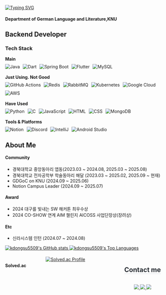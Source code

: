 <a href="https://git.io/typing-svg"><img src="https://readme-typing-svg.demolab.com?font=Roboto+Slab&weight=350&size=50&pause=1000&color=267622&vCenter=true&width=435&lines=Hi%2C+I'm+dongsuKo;Ich+bin+dongsuKo" alt="Typing SVG" /></a>

#### Department of German Language and Literature,KNU

## Backend Developer

### Tech Stack

<!-- Proficient -->
<div>
  <strong>Main</strong>
  <div style="display: flex; flex-wrap: wrap; gap: 10px; margin-top: 8px;">
    <!-- Languages -->
    <img src="https://img.shields.io/badge/Java-%23ED8B00.svg?style=for-the-badge&logo=openjdk&logoColor=white" alt="Java" />
    <img src="https://img.shields.io/badge/Dart-%230175C2.svg?style=for-the-badge&logo=dart&logoColor=white" alt="Dart" />
    <!-- Frameworks -->
    <img src="https://img.shields.io/badge/Spring%20Boot-6DB33F.svg?style=for-the-badge&logo=springboot&logoColor=white" alt="Spring Boot" />
    <img src="https://img.shields.io/badge/Flutter-02569B.svg?style=for-the-badge&logo=flutter&logoColor=white" alt="Flutter" />
    <!-- DB -->
    <img src="https://img.shields.io/badge/MySQL-4479A1.svg?style=for-the-badge&logo=mysql&logoColor=white" alt="MySQL" />
  </div>
</div>

<br>

<!-- Actively Studying -->
<div>
  <strong>Just Using. Not Good</strong>
  <div style="display: flex; flex-wrap: wrap; gap: 10px; margin-top: 8px;">
    <img src="https://img.shields.io/badge/GitHub%20Actions-2088FF.svg?style=for-the-badge&logo=githubactions&logoColor=white" alt="GitHub Actions" />
    <img src="https://img.shields.io/badge/Redis-DC382D.svg?style=for-the-badge&logo=redis&logoColor=white" alt="Redis" />
    <img src="https://img.shields.io/badge/RabbitMQ-FF6600.svg?style=for-the-badge&logo=rabbitmq&logoColor=white" alt="RabbitMQ" />
    <img src="https://img.shields.io/badge/Kubernetes-326CE5.svg?style=for-the-badge&logo=kubernetes&logoColor=white" alt="Kubernetes" />
    <img src="https://img.shields.io/badge/Google%20Cloud-4285F4.svg?style=for-the-badge&logo=googlecloud&logoColor=white" alt="Google Cloud" />
    <img src="https://img.shields.io/badge/AWS-FF9900.svg?style=for-the-badge&logo=amazonaws&logoColor=white" alt="AWS" />
  </div>
</div>

<br>

<div>
  <strong>Have Used</strong>
  <div style="display: flex; flex-wrap: wrap; gap: 10px; margin-top: 8px;">
    <!-- Languages -->
    <img src="https://img.shields.io/badge/Python-3776AB.svg?style=for-the-badge&logo=python&logoColor=white" alt="Python" />
    <img src="https://img.shields.io/badge/C-%2300599C.svg?style=for-the-badge&logo=c&logoColor=white" alt="C" />
    <img src="https://img.shields.io/badge/JavaScript-F7DF1E.svg?style=for-the-badge&logo=javascript&logoColor=black" alt="JavaScript" />
    <img src="https://img.shields.io/badge/HTML5-E34F26.svg?style=for-the-badge&logo=html5&logoColor=white" alt="HTML" />
    <img src="https://img.shields.io/badge/CSS3-1572B6.svg?style=for-the-badge&logo=css3&logoColor=white" alt="CSS" />
    <!-- DB -->
    <img src="https://img.shields.io/badge/MongoDB-47A248.svg?style=for-the-badge&logo=mongodb&logoColor=white" alt="MongoDB" />
  </div>
</div>

<br>

<!-- 기타 도구 -->
<div>
  <strong>Tools & Platforms</strong>
  <div style="display: flex; flex-wrap: wrap; gap: 10px; margin-top: 8px;">
    <img src="https://img.shields.io/badge/Notion-000000.svg?style=for-the-badge&logo=notion&logoColor=white" alt="Notion" />
    <img src="https://img.shields.io/badge/Discord-5865F2.svg?style=for-the-badge&logo=discord&logoColor=white" alt="Discord" />
    <img src="https://img.shields.io/badge/IntelliJ%20IDEA-000000.svg?style=for-the-badge&logo=intellijidea&logoColor=white" alt="IntelliJ" />
    <img src="https://img.shields.io/badge/Android%20Studio-3DDC84.svg?style=for-the-badge&logo=androidstudio&logoColor=white" alt="Android Studio" />
  </div>
</div>

## About Me

#### Community
- 경북대학교 중앙동아리 앱동(2023.03 ~ 2024.08, 2025.03 ~ 2025.08)
- 경북대학교 전자공학부 학술동아리 해달 (2023.03 ~ 2025.02, 2025.09 ~ 현재)
- GDGoC on KNU (2024.09 ~ 2025.06)
- Notion Campus Leader (2024.09 ~ 2025.07)

#### Award
- 2024 대구를 빛내는 SW 해커톤 최우수상
- 2024 CO-SHOW 연계 AIM 챌린지 AICOSS 사업단장상(장려상)

#### Etc
- 신라시스템 인턴 (2024.07 ~ 2024.08)

<div style="margin-bottom: 20px;">
  <a href="https://github.com/kdongsu5509">
    <img src="https://github-readme-stats.vercel.app/api?username=kdongsu5509&count_private=true&show_icons=true&theme=dracula" alt="kdongsu5509's GitHub stats" />
  </a>
  <a href="https://github.com/kdongsu5509">
    <img src="https://github-readme-stats.vercel.app/api/top-langs/?username=kdongsu5509&layout=compact&theme=dracula&hide_border=true" alt="kdongsu5509's Top Languages" />
  </a>
</div>

<div style="display: flex; flex-wrap: wrap; justify-content: space-between; gap: 40px;">

#### Solved.ac

<a href="https://solved.ac/dongsu108/">
    <img src="http://mazassumnida.wtf/api/v2/generate_badge?boj=dongsu108" alt="Solved.ac Profile"/>
  </a>

<br>

<div style="text-align: left;">
    <h2 style="border-bottom: 1px solid #d8dee4; color: #282d33;"> Contact me </h2>
  <br>
    <div align= "center">
      <a href=https://velog.io/@kdongsu5509/posts> <img src="https://img.shields.io/badge/Velog-20C997?style=for-the-badge&logo=Velog&logoColor=white&link=https://velog.io/@kdongsu5509/posts"> </a>
         <a href=mailto:kod66170@gmail.com> <img src="https://img.shields.io/badge/Gmail-EA4335?style=for-the-badge&logo=Gmail&logoColor=white&link=mailto:kod66170@gmail.com"> </a>
         <a href="https://linkedin.com/in/ds-ko"> <img src="https://img.shields.io/badge/LinkedIn-0077B5?style=for-the-badge&logo=LinkedIn&logoColor=white&link=https://linkedin.com/in/ds-ko"> </a>
      </div>
    </div>
